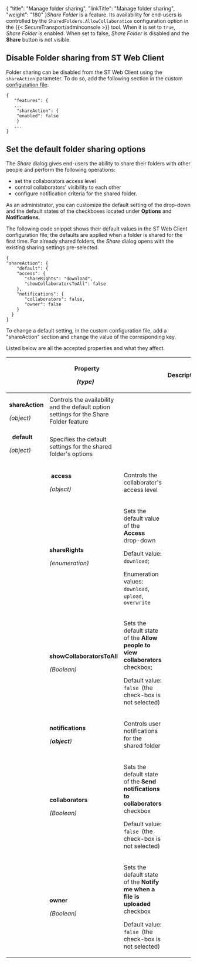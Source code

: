 {
    "title": "Manage folder sharing",
    "linkTitle": "Manage folder sharing",
    "weight": "180"
}*Share Folder* is a feature. Its availability for end-users is controlled by the `SharedFolders.AllowCollaboration` configuration option in the {{< SecureTransport/adminconsole  >}} tool. When it is set to `true`, *Share Folder* is enabled. When set to false, *Share Folder* is disabled and the **Share** button is not visible.

## Disable Folder sharing from ST Web Client

Folder sharing can be disabled from the ST Web Client using the `shareAction` parameter. To do so, add the following section in the custom [configuration file](../config_files):


    {
       "features": {
       ...
        "shareAction": {
        "enabled": false
        }
       ...
    }                           

## Set the default folder sharing options

The *Share* dialog gives end-users the ability to share their folders with other people and perform the following operations:

-   set the collaborators access level
-   control collaborators' visibility to each other
-   configure notification criteria for the shared folder.

As an administrator, you can customize the default setting of the drop-down and the default states of the checkboxes located under **Options** and **Notifications**.

The following code snippet shows their default values in the ST Web Client configuration file; the defaults are applied when a folder is shared for the first time. For already shared folders, the *Share* dialog opens with the existing sharing settings pre-selected.


    { 
    "shareAction": {                    
        "default": {
        "access": {
           "shareRights": "download",
           "showCollaboratorsToAll": false
        },
        "notifications": {
           "collaborators": false,
           "owner": false
        }
      }
    }                   

To change a default setting, in the custom configuration file, add a "shareAction" section and change the value of the corresponding key.

Listed below are all the accepted properties and what they affect.

<table>
   <thead>
      <tr>
<th colspan="4" class="HeadE-Column1-Header1"><p>  Property</p>
<p><em>(type)</em></p>         </th>
<th class="HeadD-Column1-Header1">Description         </th>
      </tr>
   </thead>
   <tbody>
      <tr>
         <td>  <strong>shareAction</strong>
<p><em>(object)</em></p>         </td>
         <td>Controls the availability and the default option settings for the Share Folder feature         </td>
      </tr>
      <tr>
         <td>  <strong>default</strong>
<p><em>(object)</em></p>         </td>
         <td><p>Specifies the default settings for the shared folder's options</p>         </td>
      </tr>
      <tr>
         <td>          </td>
         <td><p> <strong>access</strong></p>
<p><em>(object)</em></p>         </td>
         <td><p>Controls the collaborator's access level</p>         </td>
      </tr>
      <tr>
         <td>          </td>
         <td><p><strong>shareRights</strong></p>
<p><em>(enumeration)</em></p>         </td>
         <td><p>Sets the default value of the <strong>Access</strong> drop-down</p>
<p>Default value: <code>download</code>;</p>
<p>Enumeration values: <code>download</code>, <code>upload</code>, <code>overwrite</code></p>         </td>
      </tr>
      <tr>
         <td>          </td>
         <td><p><strong>showCollaboratorsToAll</strong></p>
<p><em>(Boolean)</em></p>         </td>
         <td><p>Sets the default state of the <strong>Allow people to view collaborators</strong> checkbox;</p>
<p>Default value: <code>false </code>(the check-box is not selected)</p>         </td>
      </tr>
      <tr>
         <td>          </td>
         <td><p><strong>notifications</strong></p>
<p><em>(<strong>object</strong>)</em></p>         </td>
         <td><p>Controls user notifications for the shared folder</p>         </td>
      </tr>
      <tr>
         <td>          </td>
         <td><p><strong>collaborators</strong></p>
<p><em>(Boolean)</em></p>         </td>
         <td><p>Sets the default state of the <strong>Send notifications to collaborators</strong> checkbox</p>
<p>Default value: <code>false </code>(the check-box is not selected)</p>         </td>
      </tr>
      <tr>
         <td>          </td>
         <td><p><strong>owner</strong></p>
<p><em>(Boolean)</em></p>         </td>
         <td><p>Sets the default state of the <strong>Notify me when a file is uploaded</strong> checkbox</p>
<p>Default value: <code>false </code>(the check-box is not selected)</p>         </td>
      </tr>
   </tbody>
</table>
